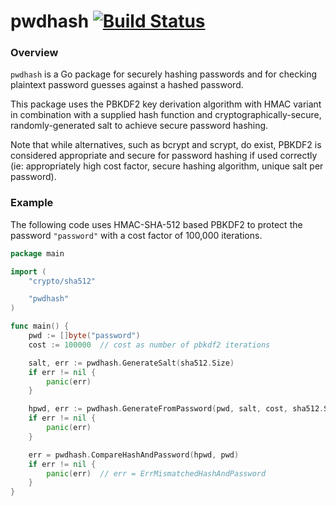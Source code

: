 # pwdhash [![Build Status](https://drone.io/bitbucket.org/stevenmotes/phash/status.png)](https://drone.io/bitbucket.org/stevenmotes/phash/latest)

### Overview

`pwdhash` is a Go package for securely hashing passwords and for checking plaintext password guesses against a
hashed password.

This package uses the PBKDF2 key derivation algorithm with HMAC variant in combination with a supplied hash function
and cryptographically-secure, randomly-generated salt to achieve secure password hashing.

Note that while alternatives, such as bcrypt and scrypt, do exist, PBKDF2 is considered appropriate and secure for
password hashing if used correctly (ie: appropriately high cost factor, secure hashing algorithm, unique salt per password).


### Example

The following code uses HMAC-SHA-512 based PBKDF2 to protect the password `"password"` with a cost factor of 100,000 iterations.

```go
package main

import (
    "crypto/sha512"

    "pwdhash"
)

func main() {
    pwd := []byte("password")
    cost := 100000  // cost as number of pbkdf2 iterations

    salt, err := pwdhash.GenerateSalt(sha512.Size)
    if err != nil {
        panic(err)
    }

    hpwd, err := pwdhash.GenerateFromPassword(pwd, salt, cost, sha512.Size, "sha512")
    if err != nil {
        panic(err)
    }

    err = pwdhash.CompareHashAndPassword(hpwd, pwd)
    if err != nil {
        panic(err)  // err = ErrMismatchedHashAndPassword
    }
}
```


